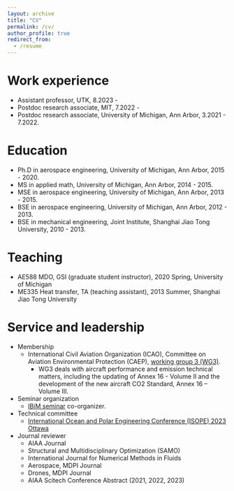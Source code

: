 ```yaml
---
layout: archive
title: "CV"
permalink: /cv/
author_profile: true
redirect_from:
  - /resume
---
```


Work experience
======
* Assistant professor, UTK, 8.2023 - 
* Postdoc research associate, MIT, 7.2022 - 
* Postdoc research associate, University of Michigan, Ann Arbor, 3.2021 -  7.2022.
  
Education
======
* Ph.D in aerospace engineering, University of Michigan, Ann Arbor, 2015 - 2020.
* MS in applied math, University of Michigan, Ann Arbor, 2014 - 2015.
* MSE in aerospace engineering, University of Michigan, Ann Arbor, 2013 - 2015.
* BSE in aerospace engineering, University of Michigan, Ann Arbor, 2012 - 2013.
* BSE in mechanical engineering, Joint Institute, Shanghai Jiao Tong University, 2010 - 2013.

<!-- Skills
======
* Skill 1
* Skill 2
  * Sub-skill 2.1
  * Sub-skill 2.2
  * Sub-skill 2.3
* Skill 3 -->

<!-- Publications
======
  <ul>{% for post in site.publications %}
    {% include archive-single-cv.html %}
  {% endfor %}</ul> -->
  
<!-- Talks
======
  <ul>{% for post in site.talks %}
    {% include archive-single-talk-cv.html %}
  {% endfor %}</ul> -->
  
Teaching
======
* AE588 MDO, GSI (graduate student instructor), 2020 Spring, University of Michigan
* ME335 Heat transfer, TA (teaching assistant), 2013 Summer, Shanghai Jiao Tong University
  
Service and leadership
======
* Membership
  * International Civil Aviation Organization (ICAO), Committee on Aviation Environmental Protection (CAEP), [working group 3 (WG3)](https://www.icao.int/environmental-protection/Pages/CAEP-WG3.aspx). 
    * WG3 deals with aircraft performance and emission technical matters, including the updating of Annex 16 - Volume II and the development of the new aircraft CO2 Standard, Annex 16 – Volume III.
* Seminar organization
  * [IBiM seminar](http://ibim-conference.com/) co-organizer.
* Technical committee
  * [International Ocean and Polar Engineering Conference (ISOPE) 2023 Ottawa](https://www.isope.org/)
* Journal reviewer
  * AIAA Journal
  * Structural and Multidisciplinary Optimization (SAMO)
  * International Journal for Numerical Methods in Fluids
  * Aerospace, MDPI Journal
  * Drones, MDPI Journal
  * AIAA Scitech Conference Abstract (2021, 2022, 2023)